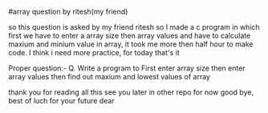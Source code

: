 #array question by ritesh(my friend)

so this question is asked by my friend ritesh so I made a c program in which  first we have to enter a array size then array values and have to calculate maxium and 
minium value in array, it took me more then half hour to make code. I think i need more practice, for today
that's it 

Proper question:- Q. Write a program to First enter array size then enter array values then find out maxium and lowest values of array

thank you for reading all this 
see you later in other repo 
for now good bye, best of luch for your future dear 
